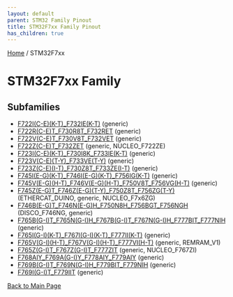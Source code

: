 ```yaml
---
layout: default
parent: STM32 Family Pinout
title: STM32F7xx Family Pinout
has_children: true
---
```


[Home](../index.md) / STM32F7xx

# STM32F7xx Family

## Subfamilies

- [F722I(C-E)(K-T)_F732IE(K-T)](F722I(C-E)(K-T)_F732IE(K-T)/pinout.md) (generic)
- [F722R(C-E)T_F730R8T_F732RET](F722R(C-E)T_F730R8T_F732RET/pinout.md) (generic)
- [F722V(C-E)T_F730V8T_F732VET](F722V(C-E)T_F730V8T_F732VET/pinout.md) (generic)
- [F722Z(C-E)T_F732ZET](F722Z(C-E)T_F732ZET/pinout.md) (generic, NUCLEO_F722ZE)
- [F723I(C-E)(K-T)_F730I8K_F733IE(K-T)](F723I(C-E)(K-T)_F730I8K_F733IE(K-T)/pinout.md) (generic)
- [F723V(C-E)(T-Y)_F733VE(T-Y)](F723V(C-E)(T-Y)_F733VE(T-Y)/pinout.md) (generic)
- [F723Z(C-E)(I-T)_F730Z8T_F733ZE(I-T)](F723Z(C-E)(I-T)_F730Z8T_F733ZE(I-T)/pinout.md) (generic)
- [F745I(E-G)(K-T)_F746I(E-G)(K-T)_F756IG(K-T)](F745I(E-G)(K-T)_F746I(E-G)(K-T)_F756IG(K-T)/pinout.md) (generic)
- [F745V(E-G)(H-T)_F746V(E-G)(H-T)_F750V8T_F756VG(H-T)](F745V(E-G)(H-T)_F746V(E-G)(H-T)_F750V8T_F756VG(H-T)/pinout.md) (generic)
- [F745Z(E-G)T_F746Z(E-G)(T-Y)_F750Z8T_F756ZG(T-Y)](F745Z(E-G)T_F746Z(E-G)(T-Y)_F750Z8T_F756ZG(T-Y)/pinout.md) (ETHERCAT_DUINO, generic, NUCLEO_F7x6ZG)
- [F746B(E-G)T_F746N(E-G)H_F750N8H_F756BGT_F756NGH](F746B(E-G)T_F746N(E-G)H_F750N8H_F756BGT_F756NGH/pinout.md) (DISCO_F746NG, generic)
- [F765B(G-I)T_F765N(G-I)H_F767B(G-I)T_F767N(G-I)H_F777BIT_F777NIH](F765B(G-I)T_F765N(G-I)H_F767B(G-I)T_F767N(G-I)H_F777BIT_F777NIH/pinout.md) (generic)
- [F765I(G-I)(K-T)_F767I(G-I)(K-T)_F777II(K-T)](F765I(G-I)(K-T)_F767I(G-I)(K-T)_F777II(K-T)/pinout.md) (generic)
- [F765V(G-I)(H-T)_F767V(G-I)(H-T)_F777VI(H-T)](F765V(G-I)(H-T)_F767V(G-I)(H-T)_F777VI(H-T)/pinout.md) (generic, REMRAM_V1)
- [F765Z(G-I)T_F767Z(G-I)T_F777ZIT](F765Z(G-I)T_F767Z(G-I)T_F777ZIT/pinout.md) (generic, NUCLEO_F767ZI)
- [F768AIY_F769A(G-I)Y_F778AIY_F779AIY](F768AIY_F769A(G-I)Y_F778AIY_F779AIY/pinout.md) (generic)
- [F769B(G-I)T_F769N(G-I)H_F779BIT_F779NIH](F769B(G-I)T_F769N(G-I)H_F779BIT_F779NIH/pinout.md) (generic)
- [F769I(G-I)T_F779IIT](F769I(G-I)T_F779IIT/pinout.md) (generic)


[Back to Main Page](../index.md)